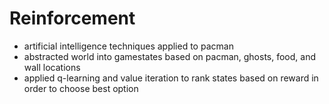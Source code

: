 # Reinforcement
* artificial intelligence techniques applied to pacman
* abstracted world into gamestates based on pacman, ghosts, food, and wall locations
* applied q-learning and value iteration to rank states based on reward in order to choose best option
